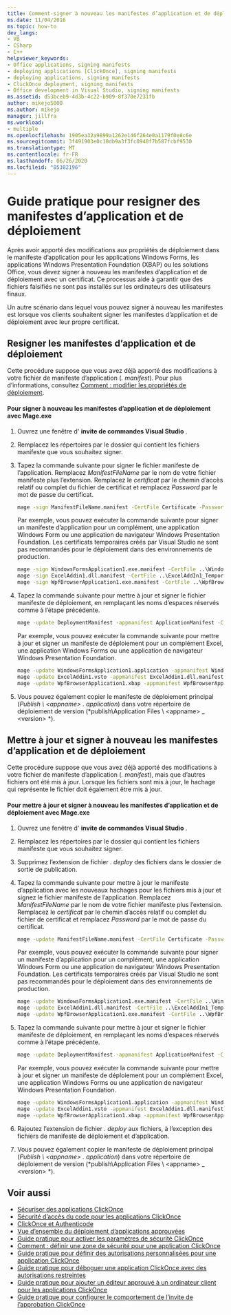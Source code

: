 ```yaml
---
title: Comment-signer à nouveau les manifestes d’application et de déploiement | Microsoft Docs
ms.date: 11/04/2016
ms.topic: how-to
dev_langs:
- VB
- CSharp
- C++
helpviewer_keywords:
- Office applications, signing manifests
- deploying applications [ClickOnce], signing manifests
- deploying applications, signing manifests
- ClickOnce deployment, signing manifests
- Office development in Visual Studio, signing manifests
ms.assetid: d53bceb9-4d3b-4c22-b909-8f370e7231fb
author: mikejo5000
ms.author: mikejo
manager: jillfra
ms.workload:
- multiple
ms.openlocfilehash: 1905ea32a9899a1262e146f264e0a1179f0e8c6e
ms.sourcegitcommit: 3f491903e0c10db9a3f3fc0940f7b587fcbf9530
ms.translationtype: MT
ms.contentlocale: fr-FR
ms.lasthandoff: 06/26/2020
ms.locfileid: "85382196"
---
```

# <a name="how-to-re-sign-application-and-deployment-manifests"></a>Guide pratique pour resigner des manifestes d’application et de déploiement
Après avoir apporté des modifications aux propriétés de déploiement dans le manifeste d’application pour les applications Windows Forms, les applications Windows Presentation Foundation (XBAP) ou les solutions Office, vous devez signer à nouveau les manifestes d’application et de déploiement avec un certificat. Ce processus aide à garantir que des fichiers falsifiés ne sont pas installés sur les ordinateurs des utilisateurs finaux.

 Un autre scénario dans lequel vous pouvez signer à nouveau les manifestes est lorsque vos clients souhaitent signer les manifestes d’application et de déploiement avec leur propre certificat.

## <a name="re-sign-the-application-and-deployment-manifests"></a>Resigner les manifestes d’application et de déploiement
 Cette procédure suppose que vous avez déjà apporté des modifications à votre fichier de manifeste d’application (*. manifest*). Pour plus d’informations, consultez [Comment : modifier les propriétés de déploiement](https://msdn.microsoft.com/library/66052a3a-8127-4964-8147-2477ef5d1472).

#### <a name="to-re-sign-the-application-and-deployment-manifests-with-mageexe"></a>Pour signer à nouveau les manifestes d’application et de déploiement avec Mage.exe

1. Ouvrez une fenêtre d' **invite de commandes Visual Studio** .

2. Remplacez les répertoires par le dossier qui contient les fichiers manifeste que vous souhaitez signer.

3. Tapez la commande suivante pour signer le fichier manifeste de l’application. Remplacez *ManifestFileName* par le nom de votre fichier manifeste plus l’extension. Remplacez le *certificat* par le chemin d’accès relatif ou complet du fichier de certificat et remplacez *Password* par le mot de passe du certificat.

    ```cmd
    mage -sign ManifestFileName.manifest -CertFile Certificate -Password Password
    ```

     Par exemple, vous pouvez exécuter la commande suivante pour signer un manifeste d’application pour un complément, une application Windows Form ou une application de navigateur Windows Presentation Foundation. Les certificats temporaires créés par Visual Studio ne sont pas recommandés pour le déploiement dans des environnements de production.

    ```cmd
    mage -sign WindowsFormsApplication1.exe.manifest -CertFile ..\WindowsFormsApplication1_TemporaryKey.pfx
    mage -sign ExcelAddin1.dll.manifest -CertFile ..\ExcelAddIn1_TemporaryKey.pfx
    mage -sign WpfBrowserApplication1.exe.manifest -CertFile ..\WpfBrowserApplication1_TemporaryKey.pfx
    ```

4. Tapez la commande suivante pour mettre à jour et signer le fichier manifeste de déploiement, en remplaçant les noms d’espaces réservés comme à l’étape précédente.

    ```cmd
    mage -update DeploymentManifest -appmanifest ApplicationManifest -CertFile Certificate -Password Password
    ```

     Par exemple, vous pouvez exécuter la commande suivante pour mettre à jour et signer un manifeste de déploiement pour un complément Excel, une application Windows Forms ou une application de navigateur Windows Presentation Foundation.

    ```cmd
    mage -update WindowsFormsApplication1.application -appmanifest WindowsFormsApplication1.exe.manifest -CertFile ..\WindowsFormsApplication1_TemporaryKey.pfx
    mage -update ExcelAddin1.vsto -appmanifest ExcelAddin1.dll.manifest -CertFile ..\ExcelAddIn1_TemporaryKey.pfx
    mage -update WpfBrowserApplication1.xbap -appmanifest WpfBrowserApplication1.exe.manifest -CertFile ..\WpfBrowserApplication1_TemporaryKey.pfx
    ```

5. Vous pouvez également copier le manifeste de déploiement principal (*Publish \\ \<appname> . application*) dans votre répertoire de déploiement de version (*publish\Application Files \\ \<appname> _ \<version> *).

## <a name="update-and-re-sign-the-application-and-deployment-manifests"></a>Mettre à jour et signer à nouveau les manifestes d’application et de déploiement
 Cette procédure suppose que vous avez déjà apporté des modifications à votre fichier de manifeste d’application (*. manifest*), mais que d’autres fichiers ont été mis à jour. Lorsque les fichiers sont mis à jour, le hachage qui représente le fichier doit également être mis à jour.

#### <a name="to-update-and-re-sign-the-application-and-deployment-manifests-with-mageexe"></a>Pour mettre à jour et signer à nouveau les manifestes d’application et de déploiement avec Mage.exe

1. Ouvrez une fenêtre d' **invite de commandes Visual Studio** .

2. Remplacez les répertoires par le dossier qui contient les fichiers manifeste que vous souhaitez signer.

3. Supprimez l’extension de fichier *. deploy* des fichiers dans le dossier de sortie de publication.

4. Tapez la commande suivante pour mettre à jour le manifeste d’application avec les nouveaux hachages pour les fichiers mis à jour et signez le fichier manifeste de l’application. Remplacez *ManifestFileName* par le nom de votre fichier manifeste plus l’extension. Remplacez le *certificat* par le chemin d’accès relatif ou complet du fichier de certificat et remplacez *Password* par le mot de passe du certificat.

    ```cmd
    mage -update ManifestFileName.manifest -CertFile Certificate -Password Password
    ```

     Par exemple, vous pouvez exécuter la commande suivante pour signer un manifeste d’application pour un complément, une application Windows Form ou une application de navigateur Windows Presentation Foundation. Les certificats temporaires créés par Visual Studio ne sont pas recommandés pour le déploiement dans des environnements de production.

    ```cmd
    mage -update WindowsFormsApplication1.exe.manifest -CertFile ..\WindowsFormsApplication1_TemporaryKey.pfx
    mage -update ExcelAddin1.dll.manifest -CertFile ..\ExcelAddIn1_TemporaryKey.pfx
    mage -update WpfBrowserApplication1.exe.manifest -CertFile ..\WpfBrowserApplication1_TemporaryKey.pfx
    ```

5. Tapez la commande suivante pour mettre à jour et signer le fichier manifeste de déploiement, en remplaçant les noms d’espaces réservés comme à l’étape précédente.

    ```cmd
    mage -update DeploymentManifest -appmanifest ApplicationManifest -CertFile Certificate -Password Password
    ```

     Par exemple, vous pouvez exécuter la commande suivante pour mettre à jour et signer un manifeste de déploiement pour un complément Excel, une application Windows Forms ou une application de navigateur Windows Presentation Foundation.

    ```cmd
    mage -update WindowsFormsApplication1.application -appmanifest WindowsFormsApplication1.exe.manifest -CertFile ..\WindowsFormsApplication1_TemporaryKey.pfx
    mage -update ExcelAddin1.vsto -appmanifest ExcelAddin1.dll.manifest -CertFile ..\ExcelAddIn1_TemporaryKey.pfx
    mage -update WpfBrowserApplication1.xbap -appmanifest WpfBrowserApplication1.exe.manifest -CertFile ..\WpfBrowserApplication1_TemporaryKey.pfx
    ```

6. Rajoutez l’extension de fichier *. deploy* aux fichiers, à l’exception des fichiers de manifeste de déploiement et d’application.

7. Vous pouvez également copier le manifeste de déploiement principal (*Publish \\ \<appname> . application*) dans votre répertoire de déploiement de version (*publish\Application Files \\ \<appname> _ \<version> *).

## <a name="see-also"></a>Voir aussi
- [Sécuriser des applications ClickOnce](../deployment/securing-clickonce-applications.md)
- [Sécurité d’accès du code pour les applications ClickOnce](../deployment/code-access-security-for-clickonce-applications.md)
- [ClickOnce et Authenticode](../deployment/clickonce-and-authenticode.md)
- [Vue d’ensemble du déploiement d’applications approuvées](../deployment/trusted-application-deployment-overview.md)
- [Guide pratique pour activer les paramètres de sécurité ClickOnce](../deployment/how-to-enable-clickonce-security-settings.md)
- [Comment : définir une zone de sécurité pour une application ClickOnce](../deployment/how-to-set-a-security-zone-for-a-clickonce-application.md)
- [Guide pratique pour définir des autorisations personnalisées pour une application ClickOnce](../deployment/how-to-set-custom-permissions-for-a-clickonce-application.md)
- [Guide pratique pour déboguer une application ClickOnce avec des autorisations restreintes](securing-clickonce-applications.md)
- [Guide pratique pour ajouter un éditeur approuvé à un ordinateur client pour les applications ClickOnce](../deployment/how-to-add-a-trusted-publisher-to-a-client-computer-for-clickonce-applications.md)
- [Guide pratique pour configurer le comportement de l’invite de l’approbation ClickOnce](../deployment/how-to-configure-the-clickonce-trust-prompt-behavior.md)